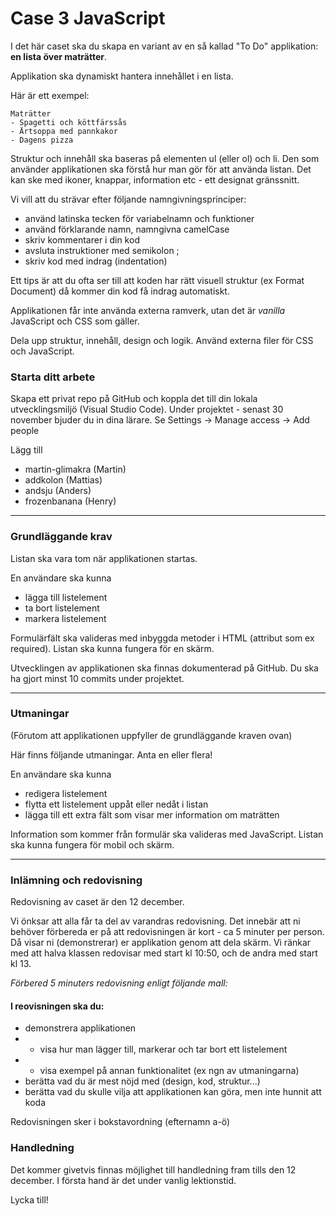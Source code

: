 # Case 3 JavaScript

I det här caset ska du skapa en variant av en så kallad "To Do" applikation: **en lista över maträtter**.

Applikation ska dynamiskt hantera innehållet i en lista.

Här är ett exempel:

```text
Maträtter
- Spagetti och köttfärssås
- Ärtsoppa med pannkakor
- Dagens pizza
```

Struktur och innehåll ska baseras på elementen ul (eller ol) och li. Den som använder applikationen ska förstå hur man gör för att använda listan. Det kan ske med ikoner, knappar, information etc - ett designat gränssnitt. 

Vi vill att du strävar efter följande namngivningsprinciper:
- använd latinska tecken för variabelnamn och funktioner
- använd förklarande namn, namngivna camelCase
- skriv kommentarer i din kod
- avsluta instruktioner med semikolon ;
- skriv kod med indrag (indentation)

Ett tips är att du ofta ser till att koden har rätt visuell struktur (ex Format Document) då kommer din kod få indrag automatiskt. 

Applikationen får inte använda externa ramverk, utan det är *vanilla* JavaScript och CSS som gäller.

Dela upp struktur, innehåll, design och logik. Använd externa filer för CSS och JavaScript.

### Starta ditt arbete
Skapa ett privat repo på GitHub och koppla det till din lokala utvecklingsmiljö (Visual Studio Code).
Under projektet - senast 30 november bjuder du in dina lärare. Se Settings -> Manage access -> Add people

Lägg till

- martin-glimakra (Martin)
- addkolon (Mattias)
- andsju (Anders)
- frozenbanana (Henry)

***

### Grundläggande krav

Listan ska vara tom när applikationen startas.

En användare ska kunna
- lägga till listelement
- ta bort listelement
- markera listelement

Formulärfält ska valideras med inbyggda metoder i HTML (attribut som ex required). Listan ska kunna fungera för en skärm.

Utvecklingen av applikationen ska finnas dokumenterad på GitHub. Du ska ha gjort minst 10 commits under projektet.

***

### Utmaningar
(Förutom att applikationen uppfyller de grundläggande kraven ovan) 

Här finns följande utmaningar. Anta en eller flera!

En användare ska kunna
- redigera listelement 
- flytta ett listelement uppåt eller nedåt i listan
- lägga till ett extra fält som visar mer information om maträtten

Information som kommer från formulär ska valideras med JavaScript.
Listan ska kunna fungera för mobil och skärm.

***

### Inlämning och redovisning
Redovisning av caset är den 12 december. 

Vi önksar att alla får ta del av varandras redovisning. Det innebär att ni behöver förbereda er på att redovisningen är kort - ca 5 minuter per person. Då visar ni (demonstrerar) er applikation genom att dela skärm.
Vi ränkar med att halva klassen redovisar med start kl 10:50, och de andra med start kl 13.

*Förbered 5 minuters redovisning enligt följande mall:*

#### I reovisningen ska du:
- demonstrera applikationen
- - visa hur man lägger till, markerar och tar bort ett listelement
- - visa exempel på annan funktionalitet (ex ngn av utmaningarna)
- berätta vad du är mest nöjd med (design, kod, struktur...)
- berätta vad du skulle vilja att applikationen kan göra, men inte hunnit att koda

Redovisningen sker i bokstavordning (efternamn a-ö)

### Handledning
Det kommer givetvis finnas möjlighet till handledning fram tills den 12 december. I första hand är det under vanlig lektionstid.

Lycka till!
